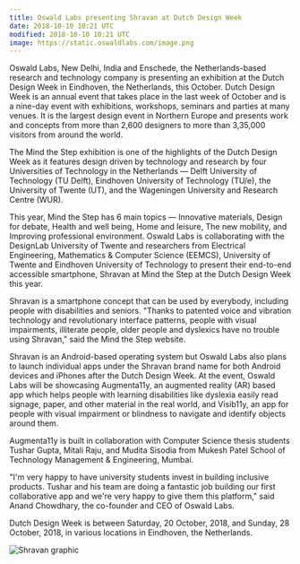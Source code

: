 ```yaml
---
title: Oswald Labs presenting Shravan at Dutch Design Week
date: 2018-10-10 10:21 UTC
modified: 2018-10-10 10:21 UTC
image: https://static.oswaldlabs.com/image.png
---
```


Oswald Labs, New Delhi, India and Enschede, the Netherlands-based research and technology company is presenting an exhibition at the Dutch Design Week in Eindhoven, the Netherlands, this October. Dutch Design Week is an annual event that takes place in the last week of October and is a nine-day event with exhibitions, workshops, seminars and parties at many venues. It is the largest design event in Northern Europe and presents work and concepts from more than 2,600 designers to more than 3,35,000 visitors from around the world.

The Mind the Step exhibition is one of the highlights of the Dutch Design Week as it features design driven by technology and research by four Universities of Technology in the Netherlands — Delft University of Technology (TU Delft), Eindhoven University of Technology (TU/e), the University of Twente (UT), and the Wageningen University and Research Centre (WUR).

This year, Mind the Step has 6 main topics — Innovative materials, Design for debate, Health and well being, Home and leisure, The new mobility, and Improving professional environment. Oswald Labs is collaborating with the DesignLab University of Twente and researchers from Electrical Engineering, Mathematics & Computer Science (EEMCS), University of Twente and Eindhoven University of Technology to present their end-to-end accessible smartphone, Shravan at Mind the Step at the Dutch Design Week this year.

Shravan is a smartphone concept that can be used by everybody, including people with disabilities and seniors. "Thanks to patented voice and vibration technology and revolutionary interface patterns, people with visual impairments, illiterate people, older people and dyslexics have no trouble using Shravan," said the Mind the Step website.

Shravan is an Android-based operating system but Oswald Labs also plans to launch individual apps under the Shravan brand name for both Android devices and iPhones after the Dutch Design Week. At the event, Oswald Labs will be showcasing Augmenta11y, an augmented reality (AR) based app which helps people with learning disabilities like dyslexia easily read signage, paper, and other material in the real world, and Visib11y, an app for people with visual impairment or blindness to navigate and identify objects around them.

Augmenta11y is built in collaboration with Computer Science thesis students Tushar Gupta, Mitali Raju, and Mudita Sisodia from Mukesh Patel School of Technology Management & Engineering, Mumbai.

"I'm very happy to have university students invest in building inclusive products. Tushar and his team are doing a fantastic job building our first collaborative app and we're very happy to give them this platform," said Anand Chowdhary, the co-founder and CEO of Oswald Labs.

Dutch Design Week is between Saturday, 20 October, 2018, and Sunday, 28 October, 2018, in various locations in Eindhoven, the Netherlands.

![Shravan graphic](https://static.oswaldlabs.com/image.png)